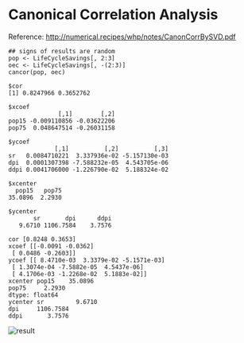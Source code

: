 Canonical Correlation Analysis
==============================

Reference: http://numerical.recipes/whp/notes/CanonCorrBySVD.pdf

```R:R code block (from cancor() help)
## signs of results are random
pop <- LifeCycleSavings[, 2:3]
oec <- LifeCycleSavings[, -(2:3)]
cancor(pop, oec)
```

```Results of R cancor()
$cor
[1] 0.8247966 0.3652762

$xcoef
              [,1]        [,2]
pop15 -0.009110856 -0.03622206
pop75  0.048647514 -0.26031158

$ycoef
             [,1]          [,2]          [,3]
sr   0.0084710221  3.337936e-02 -5.157130e-03
dpi  0.0001307398 -7.588232e-05  4.543705e-06
ddpi 0.0041706000 -1.226790e-02  5.188324e-02

$xcenter
  pop15   pop75
35.0896  2.2930

$ycenter
       sr       dpi      ddpi
   9.6710 1106.7584    3.7576
```

```Results of cancor.py
cor [0.8248 0.3653]
xcoef [[-0.0091 -0.0362]
 [ 0.0486 -0.2603]]
ycoef [[ 8.4710e-03  3.3379e-02 -5.1571e-03]
 [ 1.3074e-04 -7.5882e-05  4.5437e-06]
 [ 4.1706e-03 -1.2268e-02  5.1883e-02]]
xcenter pop15    35.0896
pop75     2.2930
dtype: float64
ycenter sr         9.6710
dpi     1106.7584
ddpi       3.7576
```

![result](https://raw.githubusercontent.com/taneishi/cancor/master/result.png)
